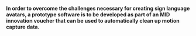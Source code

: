 <!--<TITLE>KLEAN - Analysis of AI-based cleaning of motion capture data for the use of sign language avatars<TITLE> -->
<!--<PARTNERS>Charamel GmbH,TH Köln<PARTNERS> -->
<!--<IMAGE>/files/mds/imgs/KLEAN.png<IMAGE> -->
<!--<TIME>2023 - 2024<TIME> -->

**In order to overcome the challenges necessary for creating sign language avatars, a prototype software is to be developed as part of an MID innovation voucher that can be used to automatically clean up motion capture data.**
